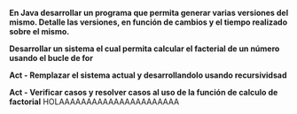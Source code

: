 **En Java desarrollar un programa  que permita generar varias versiones del mismo. Detalle las versiones, en función de cambios y el tiempo realizado sobre el mismo.**

**Desarrollar un sistema el cual permita calcular el facterial de un número usando el bucle de for**

**Act - Remplazar el sistema actual y desarrollandolo usando recursividsad**

**Act - Verificar casos y resolver casos al uso de la función de calculo de factorial**
 HOLAAAAAAAAAAAAAAAAAAAAAA
